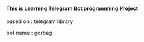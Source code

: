 <h4>This is Learning Telegram Bot programming Project</h4>

based on : telegram library

bot name : gorbag
